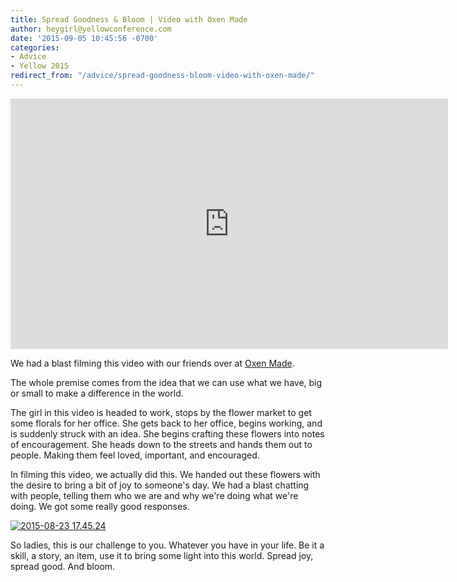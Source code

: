 ```yaml
---
title: Spread Goodness & Bloom | Video with Oxen Made
author: heygirl@yellowconference.com
date: '2015-09-05 10:45:56 -0700'
categories:
- Advice
- Yellow 2015
redirect_from: "/advice/spread-goodness-bloom-video-with-oxen-made/"
---
```


<iframe src="https://player.vimeo.com/video/137563377" width="700" height="401" frameborder="0" allowfullscreen="allowfullscreen"></iframe>

We had a blast filming this video with our friends over at [Oxen Made](http://oxenmade.com/).

The whole premise comes from the idea that we can use what we have, big or small to make a difference in the world.

The girl in this video is headed to work, stops by the flower market to get some florals for her office. She gets back to her office, begins working, and is suddenly struck with an idea. She begins crafting these flowers into notes of encouragement. She heads down to the streets and hands them out to people. Making them feel loved, important, and encouraged.

In filming this video, we actually did this. We handed out these flowers with the desire to bring a bit of joy to someone's day. We had a blast chatting with people, telling them who we are and why we're doing what we're doing. We got some really good responses.

[![2015-08-23 17.45.24](https://yellow-blog-images.imgix.net/2015/09/2015-08-23-17.45.24.jpg)](https://yellow-blog-images.imgix.net/2015/09/2015-08-23-17.45.24.jpg)

So ladies, this is our challenge to you. Whatever you have in your life. Be it a skill, a story, an item, use it to bring some light into this world. Spread joy, spread good. And bloom.
